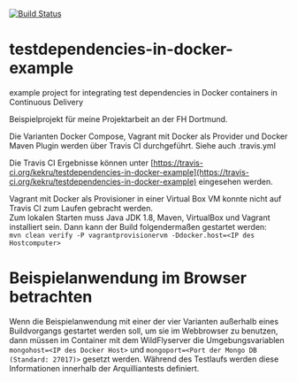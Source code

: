 [![Build Status](https://travis-ci.org/kekru/testdependencies-in-docker-example.svg?branch=master)](https://travis-ci.org/kekru/testdependencies-in-docker-example)

# testdependencies-in-docker-example
example project for integrating test dependencies in Docker containers in Continuous Delivery

Beispielprojekt für meine Projektarbeit an der FH Dortmund.

Die Varianten Docker Compose, Vagrant mit Docker als Provider und Docker Maven Plugin werden über Travis CI durchgeführt. Siehe auch .travis.yml  

Die Travis CI Ergebnisse können unter [https://travis-ci.org/kekru/testdependencies-in-docker-example](https://travis-ci.org/kekru/testdependencies-in-docker-example) eingesehen werden.  

Vagrant mit Docker als Provisioner in einer Virtual Box VM konnte nicht auf Travis CI zum Laufen gebracht werden.  
Zum lokalen Starten muss Java JDK 1.8, Maven, VirtualBox und Vagrant installiert sein. Dann kann der Build folgendermaßen gestartet werden:  
`mvn clean verify -P vagrantprovisionervm -Ddocker.host=<IP des Hostcomputer>`  


# Beispielanwendung im Browser betrachten
Wenn die Beispielanwendung mit einer der vier Varianten außerhalb eines Buildvorgangs gestartet werden soll, um sie im Webbrowser zu benutzen, dann müssen im Container mit dem WildFlyserver die Umgebungsvariablen `mongohost=<IP des Docker Host>` und `mongoport=<Port der Mongo DB (Standard: 27017)>` gesetzt werden. Während des Testlaufs werden diese Informationen innerhalb der Arquilliantests definiert.  
  
